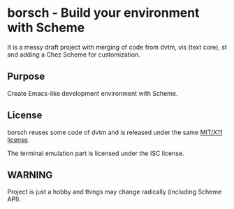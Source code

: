 # borsch - Build your environment with Scheme

It is a messy draft project with merging of code from dvtm, vis (text core), st
and adding a Chez Scheme for customization.

## Purpose

Create Emacs-like development environment with Scheme.

## License

borsch reuses some code of dvtm and is released under the same
[MIT/X11 license](https://raw.githubusercontent.com/martanne/dvtm/master/LICENSE).

The terminal emulation part is licensed under the ISC license.

## WARNING

Project is just a hobby and things may change radically (including Scheme API).
